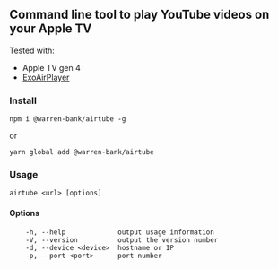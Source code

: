 ## Command line tool to play YouTube videos on your Apple TV

Tested with:
* Apple TV gen 4
* [ExoAirPlayer](https://github.com/warren-bank/Android-ExoPlayer-AirPlay-Receiver)

### Install
```
npm i @warren-bank/airtube -g
```
or
```
yarn global add @warren-bank/airtube
```

### Usage
```
airtube <url> [options]
```

#### Options
```
    -h, --help             output usage information
    -V, --version          output the version number
    -d, --device <device>  hostname or IP
    -p, --port <port>      port number
```
